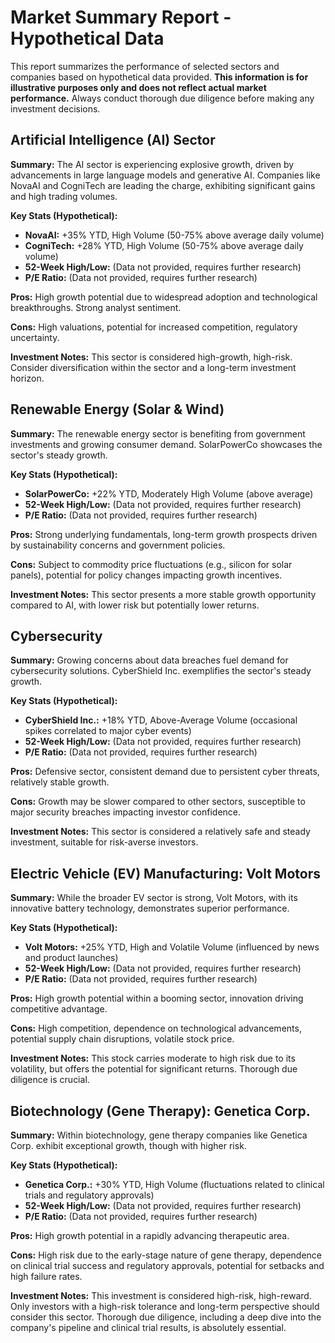 # Market Summary Report - Hypothetical Data

This report summarizes the performance of selected sectors and companies based on hypothetical data provided.  **This information is for illustrative purposes only and does not reflect actual market performance.**  Always conduct thorough due diligence before making any investment decisions.

## Artificial Intelligence (AI) Sector

**Summary:** The AI sector is experiencing explosive growth, driven by advancements in large language models and generative AI.  Companies like NovaAI and CogniTech are leading the charge, exhibiting significant gains and high trading volumes.

**Key Stats (Hypothetical):**

* **NovaAI:** +35% YTD, High Volume (50-75% above average daily volume)
* **CogniTech:** +28% YTD, High Volume (50-75% above average daily volume)
* **52-Week High/Low:**  (Data not provided, requires further research)
* **P/E Ratio:** (Data not provided, requires further research)

**Pros:** High growth potential due to widespread adoption and technological breakthroughs.  Strong analyst sentiment.

**Cons:**  High valuations, potential for increased competition, regulatory uncertainty.

**Investment Notes:** This sector is considered high-growth, high-risk. Consider diversification within the sector and a long-term investment horizon.


## Renewable Energy (Solar & Wind)

**Summary:**  The renewable energy sector is benefiting from government investments and growing consumer demand. SolarPowerCo showcases the sector's steady growth.

**Key Stats (Hypothetical):**

* **SolarPowerCo:** +22% YTD, Moderately High Volume (above average)
* **52-Week High/Low:** (Data not provided, requires further research)
* **P/E Ratio:** (Data not provided, requires further research)

**Pros:** Strong underlying fundamentals, long-term growth prospects driven by sustainability concerns and government policies.

**Cons:**  Subject to commodity price fluctuations (e.g., silicon for solar panels), potential for policy changes impacting growth incentives.

**Investment Notes:** This sector presents a more stable growth opportunity compared to AI, with lower risk but potentially lower returns.


## Cybersecurity

**Summary:** Growing concerns about data breaches fuel demand for cybersecurity solutions. CyberShield Inc. exemplifies the sector's steady growth.

**Key Stats (Hypothetical):**

* **CyberShield Inc.:** +18% YTD, Above-Average Volume (occasional spikes correlated to major cyber events)
* **52-Week High/Low:** (Data not provided, requires further research)
* **P/E Ratio:** (Data not provided, requires further research)

**Pros:**  Defensive sector, consistent demand due to persistent cyber threats, relatively stable growth.

**Cons:**  Growth may be slower compared to other sectors, susceptible to major security breaches impacting investor confidence.

**Investment Notes:** This sector is considered a relatively safe and steady investment, suitable for risk-averse investors.


## Electric Vehicle (EV) Manufacturing: Volt Motors

**Summary:**  While the broader EV sector is strong, Volt Motors, with its innovative battery technology, demonstrates superior performance.

**Key Stats (Hypothetical):**

* **Volt Motors:** +25% YTD, High and Volatile Volume (influenced by news and product launches)
* **52-Week High/Low:** (Data not provided, requires further research)
* **P/E Ratio:** (Data not provided, requires further research)

**Pros:**  High growth potential within a booming sector,  innovation driving competitive advantage.

**Cons:**  High competition, dependence on technological advancements, potential supply chain disruptions,  volatile stock price.

**Investment Notes:** This stock carries moderate to high risk due to its volatility, but offers the potential for significant returns. Thorough due diligence is crucial.


## Biotechnology (Gene Therapy): Genetica Corp.

**Summary:**  Within biotechnology, gene therapy companies like Genetica Corp. exhibit exceptional growth, though with higher risk.

**Key Stats (Hypothetical):**

* **Genetica Corp.:** +30% YTD, High Volume (fluctuations related to clinical trials and regulatory approvals)
* **52-Week High/Low:** (Data not provided, requires further research)
* **P/E Ratio:** (Data not provided, requires further research)

**Pros:** High growth potential in a rapidly advancing therapeutic area.

**Cons:**  High risk due to the early-stage nature of gene therapy, dependence on clinical trial success and regulatory approvals, potential for setbacks and high failure rates.

**Investment Notes:** This investment is considered high-risk, high-reward. Only investors with a high-risk tolerance and long-term perspective should consider this sector.  Thorough due diligence, including a deep dive into the company's pipeline and clinical trial results, is absolutely essential.